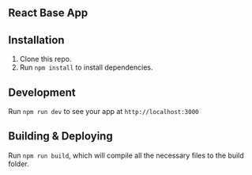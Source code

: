 ## React Base App

## Installation

1. Clone this repo. 
1. Run `npm install` to install dependencies.

## Development

Run `npm run dev` to see your app at `http://localhost:3000`

## Building & Deploying

Run `npm run build`, which will compile all the necessary files to the build folder.
